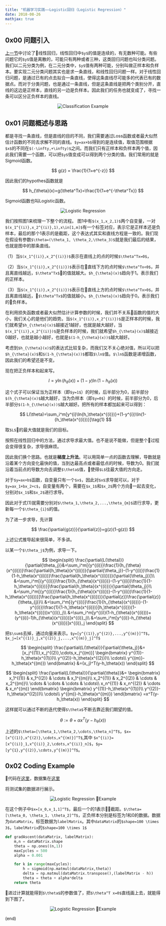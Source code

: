 ```yaml
---
title: "机器学习实践——Logistic回归（Logistic Regression）"
date: 2018-08-26
mathjax: true
---
```


## 0x00 问题引入
[上一节](https://joeltsui.github.io/2018/08/24/linear-regression/)中讨论了线性回归，线性回归中`$y$`的值是连续的，有无数种可能。有些问题它的`$y$`值是离散的，可能只有两种或者三种，这类回归问题也叫分类问题。我们以二元分类为例，在二元分类中，`$y$`值有两种可能，分别叫做正样本和负样本。要实现二元分类问题其实也是求一条直线，和线性回归问题一样。对于线性回归问题，是通过已有的点去拟合一条直线，使得这条直线尽可能多的代表已有的数据点。而对于分类问题，也是通过一条直线，但是这条直线是把两个类别分开，直线的这边是正样本，直线的另一边是负样本。因此我们的任务也就变成了，寻找一条可以区分正负样本的直线。


<p align="center"><img src="http://q0qh4z3h0.bkt.clouddn.com/2018-08-26-logistic-regression.png" alt="Classification Example" title style/>


## 0x01 问题概述与思路
都是寻找一条直线，但是直线的目的不同，我们需要通过Loss函数或者最大似然估计函数的不同去求解不同的直线。`$y=ax+b$`得到的是连续值，取值范围根据`$x$`的不同在`$(-\infty,+\infty)$`之间。而我们只有正样本和负样本两个值，因此我们需要一个函数，可以把`$y$`值变成可以得到两个分类的值。我们常用的就是Sigmoid函数。

$$
g(z) = \frac{1}{1+e^{-z}}
$$

因此我们的hypothes函数就是

$$
h_{\theta}(x)=g(\theta^Tx)=\frac{1}{1+e^{-\theta^Tx}}
$$


Sigmoid函数也叫Logistic函数。

<p align="center"><img src="http://q0qh4z3h0.bkt.clouddn.com/2018-08-26-sigmoid-function.png" alt="Logistic Regression" title style/>


我们按照图1来梳理一下整个的流程。
图1中有`$(x_1,x_2,1)$`两个自变量，一对`$(x_1^{(i)},x_2^{(i)},1),x\in[1,m]$`有一个标签对应，表示它是正样本还是负样本，最后的那个1表示的是截距，这个表达式其实和直线方程是一致的。我们现在假设有参数`$\theta=(\theta_1, \theta_2,\theta_3)$`就是我们最后的结果，也就是图中的那条直线。

（1）当`$(x_1^{(i)},x_2^{(i)})$`表示在直线上的点的时候`$\theta^Tx=0$`，

（2）当`$(x_1^{(i)},x_2^{(i)})$`表示在直线下方的点时候`$\theta^Tx<0$`，并且离直线越远，`$\theta^Tx$`的值就越大。`$h_{\theta}(x)$`趋向于1。表示我们的正样本。

（3）当`$(x_1^{(i)},x_2^{(i)})$`表示在直线上方的点时候`$\theta^Tx>0$`，并且离直线越远，`$\theta^Tx$`的值就越小。`$h_{\theta}(x)$`趋向于0。表示我们的负样本。


在利用损失函数或者最大似然估计计算参数的时候，我们并不关系函数的值的大小，我们关心的是他们的趋势。当`$(x_1^{(i)},x_2^{(i)})$`是正样本的时候，我们就希望`$h_{\theta}(x)$`越接近1越好，也就是越大越好，当`$(x_1^{(i)},x_2^{(i)})$`是负样本的时候，我们就希望`$h_{\theta}(x)$`越接近0越好，也就是越小越好，也就是`$(1-h_{\theta}(x))$`越大越好。

考虑到`$h_{\theta}(x)$`的表达式比较复杂，而我们又不关心绝对值，所以可以把`$h_{\theta}(x)$`和`$(1-h_{\theta}(x))$`都取`$\ln$`值。`$\ln$`函数是递增函数，因此我们的希望还是不变。

现在把正负样本和起来写。

$$
l=y\ln{(h_{\theta}(x))}+(1-y)\ln{(1-h_{\theta}(x))}
$$

这个式子可以保证当为正样本（即`$y=1$`）的时候，后半部分为0，前半部分`$(h_{\theta}(x)$`越大越好，当为负样本（即`$y=0$`）的时候，前半部分为0，后半部分`$(1-h_{\theta}(x))$`越大越好。把所有的样本都加起来可以得到：

$$
L(\theta)=\sum_i^m[y^{i}\ln{h_\theta(x^{(i)})}+(1-y^{i})\ln(1-{h_\theta(x^{(i)})}]\tag{1}
$$

取`$L$`的最大值就是我们的目标。

按照在线性回归中的方法，通过求导求最大值。也不是说不能做，但是整个过程会变得很复杂，求导很麻烦。

因此我们换个思路。也就是**梯度上升法**。可以用简单一点的函数去理解，导数就是沿着某个方向变化最快的值，当到达最高点或者最低点的时候，导数为0。我们就沿着当前点的导数方向去调整`$\theta$`值，使得`$L$`往最大值的方向走。

对于`$y=ax+b$`函数，自变量只有一个`$x$`，因此对`$x$`求导就可以，对于`$y=ax_1+bx_2+c$`，自变量有两个，需要在`$x_1$`和`$x_2$`两个方向一起去变化，分别对`$x_1$`和`$x_2$`进行求导。

因此对于式(1)就需要分别对`$\theta_1,\theta_2,...,\theta_{m}$`进行求导，更新每一个`$\theta_{i}$`的值。

为了进一步求导，先计算

$$
\frac{\partial{g(z)}}{\partial{z}}=g(z)(1-g(z))
$$

上述公式推导起来很简单，不多讲。

以某一个`$\theta_j$`为例，求导一下。

$$
\begin{split}
\frac{\partial{L(\theta)}}{\partial{\theta_j}}&=\sum_i^m[{y^{(i)}}\frac{1}{h_{\theta}(x^{(i)})}\frac{\partial{h_\theta}(x^{(i)})}{\partial{\theta_j}}-(1-y^{(i)})\frac{1}{1-h_\theta(x^{(i)})}\frac{\partial{h_\theta(x^{(i)})}}{\partial{\theta_j}}]\\
&=\sum_i^m[{y^{(i)}}\frac{1}{h_{\theta}(x^{(i)})}-(1-y^{(i)})\frac{1}{1-h_\theta(x^{(i)})}]\frac{\partial{h_\theta}(x^{(i)})}{\partial{\theta_j}}\\
&=\sum_i^m[{y^{(i)}}\frac{1}{h_{\theta}(x^{(i)})}-(1-y^{(i)})\frac{1}{1-h_\theta(x^{(i)})}]\frac{\partial{h_\theta(x^{(i)})}}{\partial{z}}\frac{\partial{z}}{\theta_{j}}\\
&=\sum_i^m[{y^{(i)}}\frac{1}{h_{\theta}(x^{(i)})}-(1-y^{(i)})\frac{1}{1-h_\theta(x^{(i)})}]h_\theta(x^{(i)})(1-h_\theta(x^{(i)}))x^{(i)}_j\\
&=\sum_i^m[y^{(i)}(1-h_{\theta}(x^{(i)}))+(y^{(i)}-1)h_{\theta}(x^{(i)})]x^{(i)}_j\\
&=\sum_i^m[y^{(i)}-h_{\theta}(x^{(i)})]x^{(i)}_j
\end{split}
$$

把`$\sum$`去掉，通过向量来表示。`$y=[y^{(1)},y^{(2)},...,y^{(m)}]^T$`，`$x_j=[x^{(1)}_j,x^{(2)}_j,...,x^{(m)}_j]^T$`

$$
\begin{split}
\frac{\partial{L(\theta)}}{\partial{\theta_j}}&=[x_j^{(1)},x_j^{(2)},\cdots,x_j^{(m)}]
\begin{bmatrix}
y^{(1)}-h_\theta(x^{(1)})\\
y^{(2)}-h_\theta(x^{(2)})\\
\cdots\\
y^{(m)}-h_\theta(x^{(m)})
\end{bmatrix}
&=(x_j)^T(y-h_\theta(x))
\end{split}
$$

$$
\begin{split}
\frac{\partial{L(\theta)}}{\partial{\theta}}&=
\begin{bmatrix}
x_1^{(1)} & x_1^{(2)} & \cdots & x_1^{(m)}\\
x_2^{(1)} & x_2^{(2)} & \cdots & x_2^{(m)}\\
\cdots & \cdots & \cdots & \cdots\\
x_n^{(1)} & x_n^{(2)} & \cdots & x_n^{(m)}
\end{bmatrix}
\begin{bmatrix}
y^{(1)}-h_\theta(x^{(1)})\\
y^{(2)}-h_\theta(x^{(2)})\\
\cdots\\
y^{(m)}-h_\theta(x^{(m)})
\end{bmatrix}
=x^T(y-h_\theta(x))
\end{split}
$$

这样就可以通过不断的迭代使得`$\theta$`不断去靠近我们期望的值。

$$
\theta := \theta + \alpha x^T(y-h_\theta(x))
$$

上述的`$\theta=[\theta_1,\theta_2,\cdots,\theta_n]^T$`，`$x=[x^{(1)},x^{(2)},\cdots,x^{(m)}]^T$`,其中 `$x^{(i)}=[x^{(i)}_1,x^{(i)}_2,\cdots,x^{(i)}_n]$`，`$y=[y^{1},y^{(2)},\cdots,y^{(m)}]^T$`。

## 0x02 Coding Example
代码在[这里](http://q0qh4z3h0.bkt.clouddn.com/files/logRegres.py)，数据集在[这里](http://q0qh4z3h0.bkt.clouddn.com/files/testSet.txt)

将测试集的数据进行展示。

<p align="center"><img src="http://q0qh4z3h0.bkt.clouddn.com/2018-08-26-logistic-example.png" alt="Logistic Regression Example" title style/>

在这个例子中`$x=[x_0,x_1,1]^T$`，最后一个的1表示截距。`$\theta=[\theta_0, \theta_1, \theta_2]^T$`，正负样本分别是标签为1和0的数据。数据为`dataMatrix`，标签数据为`labelMatrix`。其中`dataMatrix`的`$shape=100 \times 3$`，`labelMatrix`的`$shape=100 \times 1$`

``` python
def gradAscent(dataMatrix, labelMatrix):
    m,n = dataMatrix.shape
    theta = np.ones((n,1))
    maxCycles = 500
    alpha = 0.001

    for k in range(maxCycles):
        h = sigmoid(np.matmul(dataMatrix,theta))
        delta = np.matmul(dataMatrix.transpose(),(labelMatrix - h))
        theta = theta + alpha*delta
    return theta
```
进过计算就能得到`$\theta$`的参数值了，把`$\theta^T x=0$`直线画上去，就能得到下图了。

<p align="center"><img src="http://q0qh4z3h0.bkt.clouddn.com/2018-08-26-logistic-example-result.png" alt="Logistic Regression Example" title style/>

(end)











